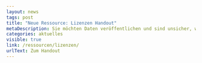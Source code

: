 ```yaml
---
layout: news
tags: post
title: "Neue Ressource: Lizenzen Handout"
metaDescription: Sie möchten Daten veröffentlichen und sind unsicher, welche Lizenz Sie wählen sollten? Mit unserem neuen Handout zum Thema Nutzungsbedingungen und Lizenzen erläutern wir die Hintergründe und bieten Ihnen eine Entscheidungshilfe!
categories: aktuelles
visible: true
link: /ressourcen/lizenzen/
urlText: Zum Handout
---
```

